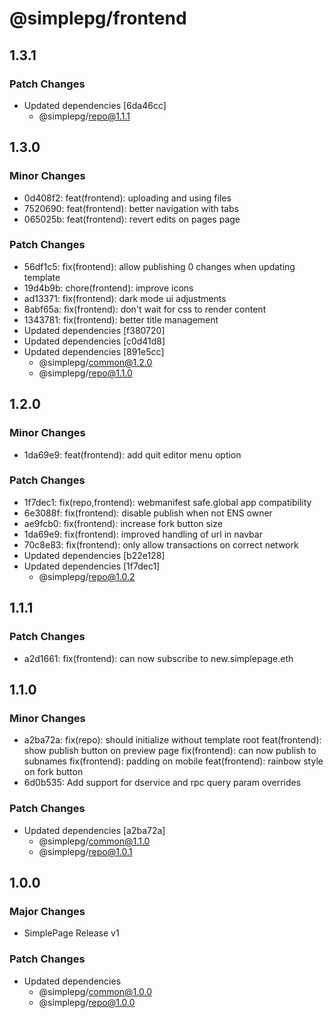 # @simplepg/frontend

## 1.3.1

### Patch Changes

- Updated dependencies [6da46cc]
  - @simplepg/repo@1.1.1

## 1.3.0

### Minor Changes

- 0d408f2: feat(frontend): uploading and using files
- 7520690: feat(frontend): better navigation with tabs
- 065025b: feat(frontend): revert edits on pages page

### Patch Changes

- 56df1c5: fix(frontend): allow publishing 0 changes when updating template
- 19d4b9b: chore(frontend): improve icons
- ad13371: fix(frontend): dark mode ui adjustments
- 8abf65a: fix(frontend): don't wait for css to render content
- 1343781: fix(frontend): better title management
- Updated dependencies [f380720]
- Updated dependencies [c0d41d8]
- Updated dependencies [891e5cc]
  - @simplepg/common@1.2.0
  - @simplepg/repo@1.1.0

## 1.2.0

### Minor Changes

- 1da69e9: feat(frontend): add quit editor menu option

### Patch Changes

- 1f7dec1: fix(repo,frontend): webmanifest safe.global app compatibility
- 6e3088f: fix(frontend): disable publish when not ENS owner
- ae9fcb0: fix(frontend): increase fork button size
- 1da69e9: fix(frontend): improved handling of url in navbar
- 70c8e83: fix(frontend): only allow transactions on correct network
- Updated dependencies [b22e128]
- Updated dependencies [1f7dec1]
  - @simplepg/repo@1.0.2

## 1.1.1

### Patch Changes

- a2d1661: fix(frontend): can now subscribe to new.simplepage.eth

## 1.1.0

### Minor Changes

- a2ba72a: fix(repo): should initialize without template root
  feat(frontend): show publish button on preview page
  fix(frontend): can now publish to subnames
  fix(frontend): padding on mobile
  feat(frontend): rainbow style on fork button
- 6d0b535: Add support for dservice and rpc query param overrides

### Patch Changes

- Updated dependencies [a2ba72a]
  - @simplepg/common@1.1.0
  - @simplepg/repo@1.0.1

## 1.0.0

### Major Changes

- SimplePage Release v1

### Patch Changes

- Updated dependencies
  - @simplepg/common@1.0.0
  - @simplepg/repo@1.0.0
